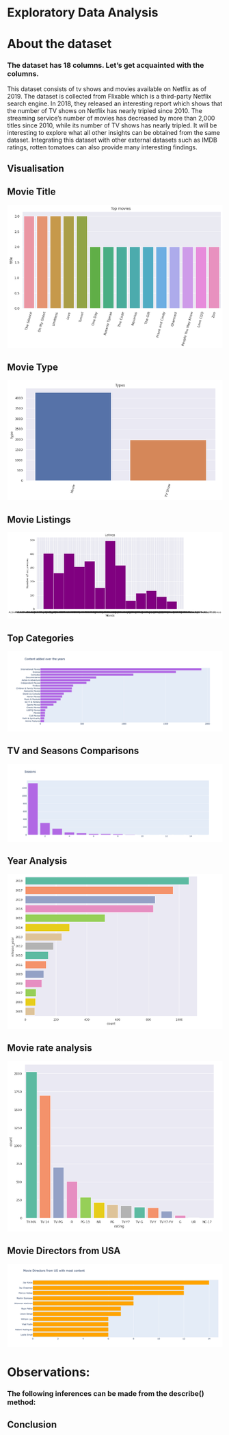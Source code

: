 # Exploratory Data Analysis 

# About the dataset
### The dataset has 18 columns. Let’s get acquainted with the columns.
  This dataset consists of tv shows and movies available on Netflix as of 2019. 
  The dataset is collected from Flixable which is a third-party Netflix search engine.
  In 2018, they released an interesting report which shows that the number of TV shows on Netflix has nearly tripled since 2010. 
  The streaming service’s number of movies has decreased by more than 2,000 titles since 2010, while its number of TV shows has nearly tripled. 
  It will be interesting to explore what all other insights can be obtained from the same dataset.
  Integrating this dataset with other external datasets such as IMDB ratings, rotten tomatoes can also provide many interesting findings.

## Visualisation

## Movie Title

![Task5](https://github.com/voldemortuk/Data-Analysis-with-Python-Zero-to-Pandas/blob/main/images/top_movies.png)

## Movie Type

![Task5](https://github.com/voldemortuk/Data-Analysis-with-Python-Zero-to-Pandas/blob/main/images/types.png)

## Movie Listings

![Task5](https://github.com/voldemortuk/Data-Analysis-with-Python-Zero-to-Pandas/blob/main/images/movies_number_occ.png)


## Top Categories

![Task5](https://github.com/voldemortuk/Data-Analysis-with-Python-Zero-to-Pandas/blob/main/images/content_added.png)

## TV and Seasons Comparisons

![Task5](https://github.com/voldemortuk/Data-Analysis-with-Python-Zero-to-Pandas/blob/main/images/seasons.png)

## Year Analysis

![Task5](https://github.com/voldemortuk/Data-Analysis-with-Python-Zero-to-Pandas/blob/main/images/release_year.png)

## Movie rate analysis

![Task5](https://github.com/voldemortuk/Data-Analysis-with-Python-Zero-to-Pandas/blob/main/images/count_rating.png)

## Movie Directors from USA

![Task5](https://github.com/voldemortuk/Data-Analysis-with-Python-Zero-to-Pandas/blob/main/images/Movie_directors.png)



# Observations:
### The following inferences can be made from the describe() method:
	
## Conclusion
	
